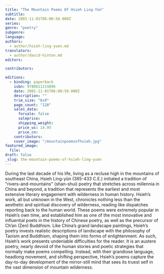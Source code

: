 ```yaml
---
title: "The Mountain Poems Of Hsieh Ling-Yün"
subtitle:
date: 2001-11-01T06:00:50.000Z
series:
genre: "poetry"
subgenre:
language:
authors:
  - author/hsieh-ling-yuen.md
translators:
  - author/david-hinton.md
editors:

contributors:

editions:
  - binding: paperback
    isbn: 9780811214896
    date: 2001-11-01T06:00:50.000Z
    description: ""
    trim_size: "6x9"
    page_count: "128"
    sales_data:
      forsale: false
      saleprice:
      shipping_weight:
      price_us: 14.95
      price_cn:
    contributors:
    cover_image: "/mountainpoemsofhsieh.jpg"
featured_image:
  file:
draft: false
_slug: the-mountain-poems-of-hsieh-ling-yuen
---
```


During the last decade of his life, living as a recluse high in the mountains of southeast China, Hsieh Ling-yün (385-433 C.E.) initiated a tradition of "rivers-and-mountains" (shan-shui) poetry that stretches across millennia in China and beyond, a tradition that represents the earliest and most extensive literary engagement with wilderness in human history. Hsieh’s work, all but unknown in the West, chronicles nothing less than the aesthetic and spiritual discovery of wilderness, reading like dispatches reporting back to the human world. These poems were extremely popular in Hsieh’s own time, and established him as one of the most innovative and influential poets in the history of Chinese poetry, as well as the precursor of Ch’an (Zen) Buddhism. Like China’s grand landscape paintings, Hsieh’s poetry invests realistic descriptions of landscape with the philosophy of Taoism and Buddhism, shaping them into forms of enlightenment. As such, Hsieh’s work presents undeniable difficulties for the reader. It is an austere poetry, nearly devoid of the human stories and poetic strategies that normally make poems compelling. Instead, with their grandiose language, headlong movement, and shifting perspective, Hsieh’s poems capture the day-to-day development of the mirror-still mind that sees its truest self in the vast dimension of mountain wilderness.

